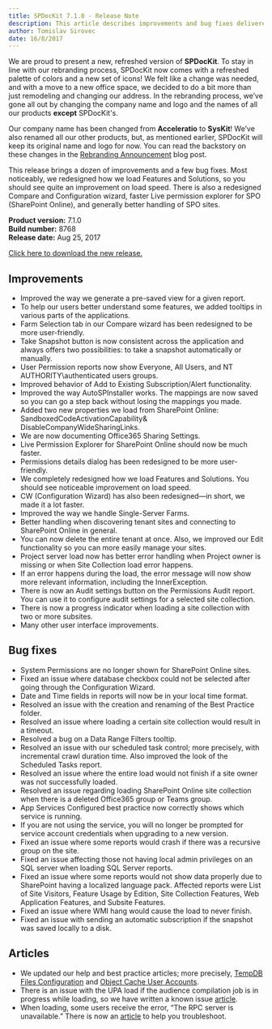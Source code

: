 ```yaml
---
title: SPDocKit 7.1.0 - Release Note
description: This article describes improvements and bug fixes delivered in SPDocKit 7.1.0
author: Tomislav Sirovec
date: 16/8/2017
---
```


We are proud to present a new, refreshed version of __SPDocKit__. To stay in line with our rebranding process, SPDocKit now comes with a refreshed palette of colors and a new set of icons! We felt like a change was needed, and with a move to a new office space, we decided to do a bit more than just remodeling and changing our address. In the rebranding process, we’ve gone all out by changing the company name and logo and the names of all our products __except__ SPDocKit's.  

Our company name has been changed from __Acceleratio__ to __SysKit__! We’ve also renamed all our other products, but, as mentioned earlier, SPDocKit will keep its original name and logo for now. You can read the backstory on these changes in the [Rebranding Announcement]() blog post.  

This release brings a dozen of improvements and a few bug fixes. Most noticeably, we redesigned how we load Features and Solutions, so you should see quite an improvement on load speed. There is also a redesigned Compare and Configuration wizard, faster Live permission explorer for SPO (SharePoint Online), and generally better handling of SPO sites.  

__Product version:__ 7.1.0  
__Build number:__ 8768      
__Release date:__  Aug 25, 2017

[Click here to download the new release.](https://www.spdockit.com/downloads/)

## Improvements
* Improved the way we generate a pre-saved view for a given report.
* To help our users better understand some features, we added tooltips in various parts of the applications. 
* Farm Selection tab in our Compare wizard has been redesigned to be more user-friendly.
* Take Snapshot button is now consistent across the application and always offers two possibilities: to take a snapshot automatically or manually.
* User Permission reports now show Everyone, All Users, and NT AUTHORITY\authenticated users groups.
* Improved behavior of Add to Existing Subscription/Alert functionality.
* Improved the way AutoSPInstaller works. The mappings are now saved so you can go a step back without losing the mappings you made. 
* Added two new properties we load from SharePoint Online: SandboxedCodeActivationCapability&
DisableCompanyWideSharingLinks.
* We are now documenting Office365 Sharing Settings.
* Live Permission Explorer for SharePoint Online should now be much faster. 
* Permissions details dialog has been redesigned to be more user-friendly. 
* We completely redesigned how we load Features and Solutions. You should see noticeable improvement on load speed.
* CW (Configuration Wizard) has also been redesigned—in short, we made it a lot faster. 
* Improved the way we handle Single-Server Farms.
* Better handling when discovering tenant sites and connecting to SharePoint Online in general.
* You can now delete the entire tenant at once. Also, we improved our Edit functionality so you can more easily manage your sites. 
* Project server load now has better error handling when Project owner is missing or when Site Collection load error happens. 
* If an error happens during the load, the error message will now show more relevant information, including the InnerException. 
* There is now an Audit settings button on the Permissions Audit report. You can use it to configure audit settings for a selected site collection. 
* There is now a progress indicator when loading a site collection with two or more subsites.
* Many other user interface improvements.

## Bug fixes


* System Permissions are no longer shown for SharePoint Online sites.
* Fixed an issue where database checkbox could not be selected after going through the Configuration Wizard.
* Date and Time fields in reports will now be in your local time format. 
* Resolved an issue with the creation and renaming of the Best Practice folder. 
* Resolved an issue where loading a certain site collection would result in a timeout.
* Resolved a bug on a Data Range Filters tooltip.
* Resolved an issue with our scheduled task control; more precisely, with incremental crawl duration time. Also improved the look of the Scheduled Tasks report. 
* Resolved an issue where the entire load would not finish if a site owner was not successfully loaded.
* Resolved an issue regarding loading SharePoint Online site collection when there is a deleted Office365 group or Teams group.
* App Services Configured best practice now correctly shows which service is running.
* If you are not using the service, you will no longer be prompted for service account credentials when upgrading to a new version. 
* Fixed an issue where some reports would crash if there was a recursive group on the site. 
* Fixed an issue affecting those not having local admin privileges on an SQL server when loading SQL Server reports. 
* Fixed an issue where some reports would not show data properly due to SharePoint having a localized language pack. Affected reports were List of Site Visitors, Feature Usage by Edition, Site Collection Features, Web Application Features, and Subsite Features.
* Fixed an issue where WMI hang would cause the load to never finish. 
* Fixed an issue with sending an automatic subscription if the snapshot was saved locally to a disk. 

## Articles

* We updated our help and best practice articles; more precisely, [TempDB Files Configuration](http://docs.syskit.com/bp/v1/databases/tempdb/files-configuration/) and [Object Cache User Accounts](http://docs.syskit.com/bp/v1/web-applications/caching/object-cache-user-accounts/). 
* There is an issue with the UPA load if the audience compilation job is in progress while loading, so we have written a known issue [article](#internal/known-issues/spdockit-reporting-upa-changes.md).
* When loading, some users receive the error, “The RPC server is unavailable.” There is now an [article](https://docs.syskit.com/spdockit/v7/faq/troubleshooting/rpc-server-unavailable/) to help you troubleshoot.